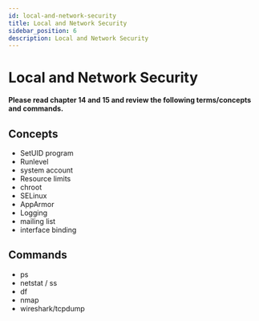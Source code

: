 ```yaml
---
id: local-and-network-security
title: Local and Network Security
sidebar_position: 6
description: Local and Network Security
---
```


# Local and Network Security

**Please read chapter 14 and 15 and review the following terms/concepts and commands.**

## Concepts

- SetUID program
- Runlevel
- system account
- Resource limits
- chroot
- SELinux
- AppArmor
- Logging
- mailing list
- interface binding

## Commands

- ps
- netstat / ss
- df
- nmap
- wireshark/tcpdump
